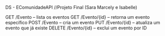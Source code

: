 ﻿DS - EComunidadeAPI //Projeto Final (Sara Marcely e Isabelle)
 
GET /Evento – lista os eventos
GET /Evento/{id} – retorna um evento específico
POST /Evento – cria um evento
PUT /Evento/{id} – atualiza um evento que já existe
DELETE /Evento/{id} – exclui um evento por ID
